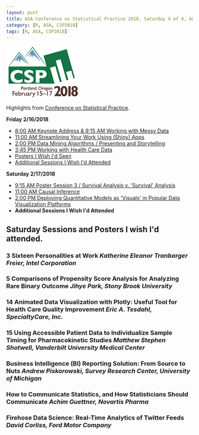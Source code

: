 ```yaml
---
layout: post
title: ASA Conference on Statistical Practice 2018, Saturday 4 of 4, Additional Sessions I Wish I'd Attended
category: [R, ASA, CSP2018]
tags: [R, ASA, CSP2018]
---
```


![CSP Conf Logo](/images/csp2018.png "Conference Logo")

Highlights from [Conference on Statistical Practice](https://ww2.amstat.org/meetings/csp/2018/index.cfm). 


**Friday 2/16/2018**
* [8:00 AM Keynote Address & 9:15 AM Working with Messy Data](https://dgarmat.github.io/CSP2018-Fri-8am/)
* [11:00 AM Streamlining Your Work Using (Shiny) Apps](https://dgarmat.github.io/CSP2018-Fri-11am/)
* [2:00 PM Data Mining Algorithms / Presenting and Storytelling](https://dgarmat.github.io/CSP2018-Fri-2pm/)
* [3:45 PM Working with Health Care Data](https://dgarmat.github.io/CSP2018-Fri-345pm/)
* [Posters I Wish I'd Seen](https://dgarmat.github.io/CSP2018-Fri-Additional-Posters/)
* [Additional Sessions I Wish I'd Attended](https://dgarmat.github.io/CSP2018-Fri-Additional/)

**Saturday 2/17/2018**
* [9:15 AM Poster Session 3 / Survival Analysis v. 'Survival' Analysis](https://dgarmat.github.io/CSP2018-Sat-915am/)
* [11:00 AM Causal Inference](https://dgarmat.github.io/CSP2018-Sat-11am/)
* [2:00 PM Deploying Quantitative Models as 'Visuals' in Popular Data Visualization Platforms](https://dgarmat.github.io/CSP2018-Sat-2pm/)
* **Additional Sessions I Wish I'd Attended**

## Saturday Sessions and Posters I wish I'd attended. 

### 	3 Sixteen Personalities at Work *Katherine Eleanor Tranbarger Freier, Intel Corporation*

### 	5 Comparisons of Propensity Score Analysis for Analyzing Rare Binary Outcome *Jihye Park, Stony Brook University*

### 	14 Animated Data Visualization with Plotly: Useful Tool for Health Care Quality Improvement *Eric A. Tesdahl, SpecialtyCare, Inc.*

### 	15 Using Accessible Patient Data to Individualize Sample Timing for Pharmacokinetic Studies *Matthew Stephen Shotwell, Vanderbilt University Medical Center*

### 	Business Intelligence (BI) Reporting Solution: From Source to Nuts *Andrew Piskorowski, Survey Research Center, University of Michigan*

### How to Communicate Statistics, and How Statisticians Should Communicate *Achim Guettner, Novartis Pharma*

### Firehose Data Science: Real-Time Analytics of Twitter Feeds *David Corliss, Ford Motor Company*



